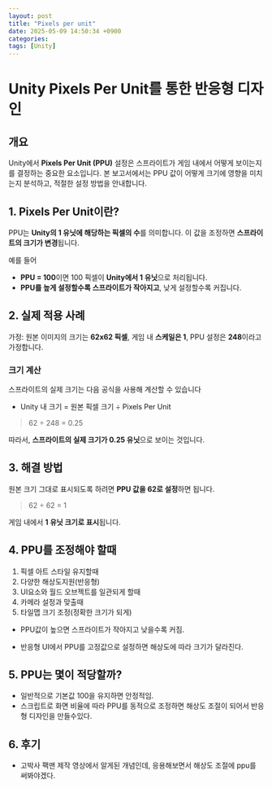 ```yaml
---
layout: post
title: "Pixels per unit"
date: 2025-05-09 14:50:34 +0900
categories: 
tags: [Unity]
---
```


# Unity Pixels Per Unit를 통한 반응형 디자인

## 개요

Unity에서 **Pixels Per Unit (PPU)** 설정은 스프라이트가 게임 내에서 어떻게 보이는지를 결정하는 중요한 요소입니다. 본 보고서에서는 PPU 값이 어떻게 크기에 영향을 미치는지 분석하고, 적절한 설정 방법을 안내합니다.

## 1. Pixels Per Unit이란?

PPU는 **Unity의 1 유닛에 해당하는 픽셀의 수**를 의미합니다. 이 값을 조정하면 **스프라이트의 크기가 변경**됩니다.

예를 들어

- **PPU = 100**이면 100 픽셀이 **Unity에서 1 유닛**으로 처리됩니다.
- **PPU를 높게 설정할수록 스프라이트가 작아지고**, 낮게 설정할수록 커집니다.

## 2. 실제 적용 사례

가정: 원본 이미지의 크기는 **62x62 픽셀**, 게임 내 **스케일은 1**, PPU 설정은 **248**이라고 가정합니다.

### 크기 계산

스프라이트의 실제 크기는 다음 공식을 사용해 계산할 수 있습니다

- Unity 내 크기 = 원본 픽셀 크기 ÷ Pixels Per Unit

> 62 ÷ 248 = 0.25

따라서, **스프라이트의 실제 크기가 0.25 유닛**으로 보이는 것입니다.

## 3. 해결 방법
원본 크기 그대로 표시되도록 하려면 **PPU 값을 62로 설정**하면 됩니다.

> 62 ÷ 62 = 1

게임 내에서 **1 유닛 크기로 표시**됩니다.

## 4. PPU를 조정해야 할때

1. 픽셀 아트 스타일 유지할때
2. 다양한 해상도지원(반응형)
3. UI요소와 월드 오브젝트를 일관되게 할때
4. 카메라 설정과 맞출때
5. 타일맵 크기 조정(정확한 크기가 되게)

- PPU값이 높으면 스프라이트가 작아지고 낮을수록 커짐.

- 반응형 UI에서 PPU를 고정값으로 설정하면 해상도에 따라 크기가 달라진다.

## 5. PPU는 몇이 적당할까?

- 일반적으로 기본값 100을 유지하면 안정적임.
- 스크립트로 화면 비율에 따라 PPU를 동적으로 조정하면 해상도 조절이 되어서 반응형 디자인을 만들수있다.

## 6. 후기

- 고박사 팩맨 제작 영상에서 알게된 개념인데, 응용해보면서 해상도 조절에 ppu를 써봐야겠다.